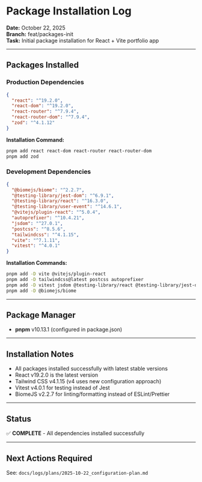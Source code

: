 # Package Installation Log

**Date:** October 22, 2025  
**Branch:** feat/packages-init  
**Task:** Initial package installation for React + Vite portfolio app

---

## Packages Installed

### Production Dependencies

```json
{
  "react": "^19.2.0",
  "react-dom": "^19.2.0",
  "react-router": "^7.9.4",
  "react-router-dom": "^7.9.4",
  "zod": "^4.1.12"
}
```

**Installation Command:**
```bash
pnpm add react react-dom react-router react-router-dom
pnpm add zod
```

### Development Dependencies

```json
{
  "@biomejs/biome": "^2.2.7",
  "@testing-library/jest-dom": "^6.9.1",
  "@testing-library/react": "^16.3.0",
  "@testing-library/user-event": "^14.6.1",
  "@vitejs/plugin-react": "^5.0.4",
  "autoprefixer": "^10.4.21",
  "jsdom": "^27.0.1",
  "postcss": "^8.5.6",
  "tailwindcss": "^4.1.15",
  "vite": "^7.1.11",
  "vitest": "^4.0.1"
}
```

**Installation Commands:**
```bash
pnpm add -D vite @vitejs/plugin-react
pnpm add -D tailwindcss@latest postcss autoprefixer
pnpm add -D vitest jsdom @testing-library/react @testing-library/jest-dom @testing-library/user-event
pnpm add -D @biomejs/biome
```

---

## Package Manager

- **pnpm** v10.13.1 (configured in package.json)

---

## Installation Notes

- All packages installed successfully with latest stable versions
- React v19.2.0 is the latest version
- Tailwind CSS v4.1.15 (v4 uses new configuration approach)
- Vitest v4.0.1 for testing instead of Jest
- BiomeJS v2.2.7 for linting/formatting instead of ESLint/Prettier

---

## Status

✅ **COMPLETE** - All dependencies installed successfully

---

## Next Actions Required

See: `docs/logs/plans/2025-10-22_configuration-plan.md`
